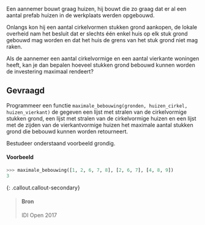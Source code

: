 Een aannemer bouwt graag huizen, hij bouwt die zo graag dat er al een aantal prefab huizen in de werkplaats werden opgebouwd.

Onlangs kon hij een aantal cirkelvormen stukken grond aankopen, de lokale overheid nam het besluit dat er slechts één enkel huis op elk stuk grond gebouwd mag worden en dat het huis de grens van het stuk grond niet mag raken.

Als de aannemer een aantal cirkelvormige en een aantal vierkante woningen heeft, kan je dan bepalen hoeveel stukken grond bebouwd kunnen worden de investering maximaal rendeert?

## Gevraagd
Programmeer een functie `maximale_bebouwing(gronden, huizen_cirkel, huizen_vierkant)` de gegeven een lijst met stralen van de cirkelvormige stukken grond, een lijst met stralen van de cirkelvormige huizen en een lijst met de zijden van de vierkantvormige huizen het maximale aantal stukken grond die bebouwd kunnen worden retourneert.

Bestudeer onderstaand voorbeeld grondig.

#### Voorbeeld

```python
>>> maximale_bebouwing([1, 2, 6, 7, 8], [2, 6, 7], [4, 8, 9])
3
```

{: .callout.callout-secondary}
>#### Bron
> IDI Open 2017
